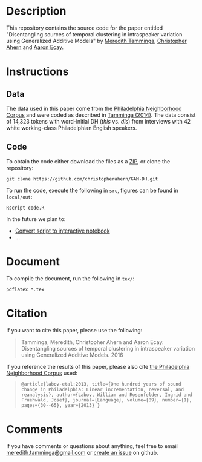# Description

This repository contains the source code for the paper entitled 
"Disentangling sources of temporal clustering in intraspeaker variation using Generalized Additive Models"
by [Meredith Tamminga](https://www.meredithtamminga.com), [Christopher Ahern](http://christopherahern.github.io/)
 and [Aaron Ecay](http://www.aaronecay.com).


# Instructions

## Data

The data used in this paper come from the [Philadelphia Neighborhood Corpus](http://fave.ling.upenn.edu/pnc.html)
 and were coded as described in [Tamminga (2014)](). The data consist
of 14,323 tokens with word-initial DH (*this* vs. *dis*) from interviews with 42 white working-class 
Philadelphian English speakers.


## Code

To obtain the code either download the files as a [ZIP](https://github.com/christopherahern/GAM-DH/archive/master.zip),
 or clone the repository:

    git clone https://github.com/christopherahern/GAM-DH.git

To run the code, execute the following in `src`, figures can be found in `local/out`:

    Rscript code.R


In the future we plan to:
* [Convert script to interactive notebook]()
* ...


# Document

To compile the document, run the following in `tex/`:

    pdflatex *.tex

# Citation

If you want to cite this paper, please use the following:

> Tamminga, Meredith, Christopher Ahern and Aaron Ecay. Disentangling sources of temporal clustering in intraspeaker variation using Generalized Additive Models. 2016

If you reference the results of this paper, please also cite [the Philadelphia Neighborhood Corpus](http://fave.ling.upenn.edu/pnc.html)
 used:


> `@article{labov-etal:2013,
  title={One hundred years of sound change in Philadelphia: Linear incrementation, reversal, and reanalysis},
  author={Labov, William and Rosenfelder, Ingrid and Fruehwald, Josef},
  journal={Language},
  volume={89},
  number={1},
  pages={30--65},
  year={2013}
}`


# Comments

If you have comments or questions about anything, feel free to email meredith.tamminga@gmail.com 
or [create an issue](https://github.com/christopherahern/GAM-DH/issues) on github.
